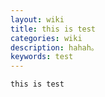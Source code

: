 ```yaml
---
layout: wiki
title: this is test
categories: wiki
description: hahah。
keywords: test
---
```

```
this is test
```
